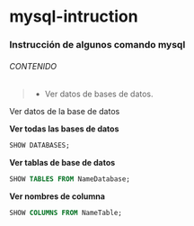 # mysql-intruction

### Instrucción de algunos comando mysql

###### CONTENIDO

> - Ver datos de bases de datos.

Ver datos de la base de datos

**Ver todas las bases de datos**

```sql
SHOW DATABASES;
```

**Ver tablas de base de datos**

```sql
SHOW TABLES FROM NameDatabase;
```

**Ver nombres de columna**

```sql
SHOW COLUMNS FROM NameTable;
```
